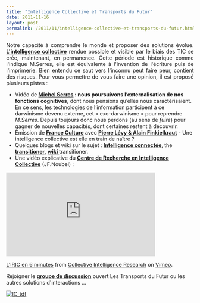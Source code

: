 ```yaml
---
title: "Intelligence Collective et Transports du Futur"
date: 2011-11-16
layout: post
permalink: /2011/11/intelligence-collective-et-transports-du-futur.html
---
```


<p style="text-align: justify;">Notre capacité à comprendre le monde et proposer des solutions évolue. <a href="http://fr.wikipedia.org/wiki/Intelligence_collective" target="_blank"><strong>L'intelligence collective</strong></a> rendue possible et visible par le biais des TIC se crée, maintenant, en permanence. Cette période est historique comme l'indique M.Serres, elle est équivalente à l'invention de l'écriture puis de l'imprimerie. Bien entendu ce saut vers l'inconnu peut faire peur, contient des risques. Pour vous permettre de vous faire une opinion, il est proposé plusieurs pistes : </p>  <!--more-->   <ul> <li>Vidéo de <strong><a href="http://interstices.info/jcms/c_15918/les-nouvelles-technologies-que-nous-apportent-elles" target="_blank">Michel Serres</a> : nous poursuivons l’externalisation de nos fonctions cognitives</strong>,  dont nous pensions qu’elles nous caractérisaient. En ce sens, les  technologies de l’information participent à ce darwinisme devenu  externe, cet « exo-darwinisme » pour reprendre <em>M.Serres</em>. Depuis toujours donc nous perdons (au sens de <em>fuire</em>) pour gagner de nouvelles capacités, dont certaines restent à découvrir.</li> <li>Emission de <a href="http://www.franceculture.fr/emission-une-intelligence-collective-est-elle-en-train-de-na%c3%aetre-2007-06-01.html" target="_self"><strong>France Culture</strong></a> avec <a href="http://www.youtube.com/watch?v=N3Tc0E9Dz4g" target="_blank"><strong>Pierre Lévy & Alain Finkielkraut</strong></a> - Une intelligence collective est elle en train de naître ? </li> <li>Quelques blogs et wiki sur le sujet : <a href="http://intelligences-connectees.fr/2010/03/12/lintelligence-collective-globale-ou-lavenement-de-lholoptisme-etendu/" target="_blank"><strong>Intelligence connectée</strong></a>, the <a href="http://people.thetransitioner.org/" target="_self"><strong>transitioner</strong></a>, <a href="http://wiki.thetransitioner.org/" target="_blank"><strong>wiki </strong></a>transitioner.</li> <li>Une vidéo explicative du <a href="http://iric.fr/" target="_blank"><strong>Centre de Recherche en Intelligence Collective</strong></a> (JF.Noubel) :</li> </ul> <p><iframe frameborder="0" height="225" src="http://player.vimeo.com/video/24145602?title=0&byline=0&portrait=0" width="400"></iframe></p> <p><a href="http://vimeo.com/24145602">L'IRIC en 6 minutes</a> from <a href="http://vimeo.com/jfnoubel">Collective Intelligence Research</a> on <a href="http://vimeo.com">Vimeo</a>.</p> <p>Rejoigner le <a href="http://www.linkedin.com/groups/Transports-Futur-2695799?gid=2695799&trk=hb_side_g" target="_blank"><strong>groupe de discussion</strong></a> ouvert Les Transports du Futur ou les autres solutions d'interactions ...</p> <p><a href="/wp-content/uploads/sites/6/old/6a0120a66d2ad4970b015436f2ebe8970c-800wi.jpg" rel="lightbox"><img rel="lightbox[]" alt="IC_tdf" class="asset  asset-image at-xid-6a0120a66d2ad4970b015436f2ebe8970c" src="/wp-content/uploads/sites/6/old/6a0120a66d2ad4970b015436f2ebe8970c-500wi.jpg" style="display: block; margin-left: auto; margin-right: auto;" title="IC_tdf" /></a><br /><br /></p>